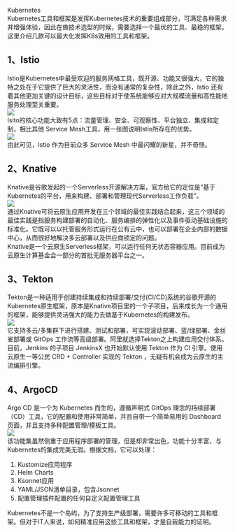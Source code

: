 Kubernetes<br />Kubernetes工具和框架是发挥Kubernetes技术的重要组成部分，可满足各种需求并增强体验，因此在做技术选型的时候，需要选择一个最优的工具、最稳的框架。<br />这里介绍几款可以最大化发挥K8s效用的工具和框架。
<a name="is02k"></a>
## 1、Istio
Istio是Kubernetes中最受欢迎的服务网格工具，既开源、功能又很强大，它的独特之处在于它提供了巨大的灵活性，而没有通常的复杂性，除此之外，Istio 还有着其他更加关键的设计目标，这些目标对于使系统能够应对大规模流量和高性能地服务处理至关重要。<br />![](https://cdn.nlark.com/yuque/0/2022/png/396745/1649225255918-0f4f19db-44de-4646-ac1a-404842da1fe0.png#clientId=u76395258-6eb3-4&from=paste&id=u1b74b59e&originHeight=305&originWidth=510&originalType=url&ratio=1&rotation=0&showTitle=false&status=done&style=shadow&taskId=uc515327f-c468-45f8-ab37-46ae58e281f&title=)<br />Isito的核心功能大致有5点：流量管理、安全、可观察性、平台独立、集成和定制，相比其他 Service Mesh工具，用一张图说明Istio所存在的优势。<br />![](https://cdn.nlark.com/yuque/0/2022/png/396745/1649225255870-0bc0d4d8-777f-4d45-b973-118708f37e3f.png#clientId=u76395258-6eb3-4&from=paste&id=u7401a686&originHeight=614&originWidth=583&originalType=url&ratio=1&rotation=0&showTitle=false&status=done&style=shadow&taskId=u5490e9ce-d97f-44a1-823f-ea37008c9be&title=)<br />由此可见，Istio 作为目前众多 Service Mesh 中最闪耀的新星，并不奇怪。
<a name="aR0UG"></a>
## 2、Knative
Knative是谷歌发起的一个Serverless开源解决方案，官方给它的定位是“基于Kubernetes的平台，用来构建、部署和管理现代Serverless工作负载”。<br />![](https://cdn.nlark.com/yuque/0/2022/jpeg/396745/1649225255867-e2ebee35-f9ee-497c-8fe3-9152578ea0b0.jpeg#clientId=u76395258-6eb3-4&from=paste&id=u347370d5&originHeight=404&originWidth=728&originalType=url&ratio=1&rotation=0&showTitle=false&status=done&style=shadow&taskId=ud63dc602-2417-4287-b81c-0f7c8b3a4cc&title=)<br />通过Knative可将云原生应用开发在三个领域的最佳实践结合起来，这三个领域的最佳实践是指服务构建部署的自动化、服务编排的弹性化以及事件驱动基础设施的标准化。它既可以以托管服务形式运行在公有云中，也可以部署在企业内部的数据中心，从而很好地解决多云部署以及供应商锁定的问题。<br />Knative是一个云原生Serverless框架，可以运行任何无状态容器应用。目前成为云原生计算基金会一部分的首批无服务器平台之一。
<a name="Yknai"></a>
## 3、Tekton
Tekton是一种适用于创建持续集成和持续部署/交付(CI/CD)系统的谷歌开源的Kubernetes原生框架，原本是Knative项目里的一个子项目，后来成长为一个通用的框架，能够提供灵活强大的能力去做基于Kubernetes的构建发布。<br />![](https://cdn.nlark.com/yuque/0/2022/jpeg/396745/1649225255940-54d19b04-5d9e-462a-a920-e305c4c5e101.jpeg#clientId=u76395258-6eb3-4&from=paste&id=u7343dd2f&originHeight=500&originWidth=890&originalType=url&ratio=1&rotation=0&showTitle=false&status=done&style=shadow&taskId=u0d38c6b8-3cd8-4d5c-aee3-80d1b6d77fe&title=)<br />它支持多云/多集群下进行搭建、测试和部署，可实现滚动部署、蓝/绿部署、金丝雀部署或 GitOps 工作流等高级部署。阿里就选择Tekton之上构建应用交付体系。<br />目前，Jenkins 的子项目 JenkinsX 也开始默认使用 Tekton 作为 CI 引擎。使用云原生一等公民 CRD + Controller 实现的 Tekton ，无疑有机会成为云原生的主流编排引擎。
<a name="twe9g"></a>
## 4、ArgoCD
Argo CD 是一个为 Kubernetes 而生的，遵循声明式 GitOps 理念的持续部署（CD）工具，它的配置和使用非常简单，并且自带一个简单易用的 Dashboard 页面，并且支持多种配置管理/模板工具。<br />![](https://cdn.nlark.com/yuque/0/2022/png/396745/1649225255871-0518ba01-e698-4a12-8092-3feb8d2c9907.png#clientId=u76395258-6eb3-4&from=paste&id=u6dfc6ed1&originHeight=483&originWidth=1080&originalType=url&ratio=1&rotation=0&showTitle=false&status=done&style=shadow&taskId=u9124c8d6-b93f-403d-b363-52b62bd780b&title=)<br />该功能集虽然侧重于应用程序部署的管理，但是却非常出色，功能十分丰富，与Kubernetes的集成完美无瑕。根据文档，它可以处理：

1. Kustomize应用程序
2. Helm Charts
3. Ksonnet应用
4. YAML/JSON清单目录，包含Jsonnet
5. 配置管理插件配置的任何自定义配置管理工具

Kubernetes不是一个岛屿，为了支持生产级部署，需要许多可移动的工具和框架。但对于IT人来说，如何精准应用这些工具和框架，才是自我能力的证明。
